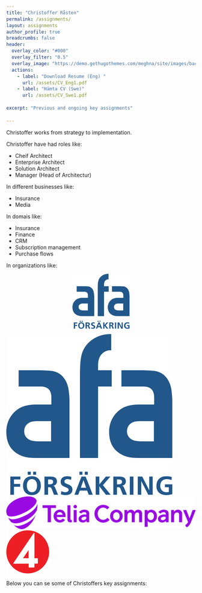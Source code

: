 ```yaml
---
title: "Christoffer Råsten"
permalink: /assignments/
layout: assignments 
author_profile: true
breadcrumbs: false
header:
  overlay_color: "#000"
  overlay_filter: "0.5"
  overlay_image: "https://demo.gethugothemes.com/meghna/site/images/backgrounds/hero-area.jpg"
  actions:
    - label: "Download Resume (Eng) "
      url: /assets/CV_Eng1.pdf
    - label: "Hämta CV (Swe)"
      url: /assets/CV_Swe1.pdf
      
excerpt: "Previous and ongoing key assignments"
  
---
```


Christoffer works from strategy to implementation.

Christoffer have had roles like:
- Cheif Architect
- Enterprise Architect
- Solution Architect
- Manager (Head of Architectur)

In different businesses like:

- Insurance
- Media

In domais like:

- Insurance
- Finance
- CRM
- Subscription management
- Purchase flows

In organizations like:

<img 
    style="display: block; 
           margin-left: auto;
           margin-right: auto;
           width: 30%;"
    src="/assets/images/afa-logo.svg" 
    alt="AFA Insurance">
</img>
         

![Afa Insurance](/assets/images/afa-logo.svg)
![Telia Company](/assets/images/telia.svg)
![TV4](/assets/TV4s.svg)

Below you can se some of Christoffers key assignments: 
